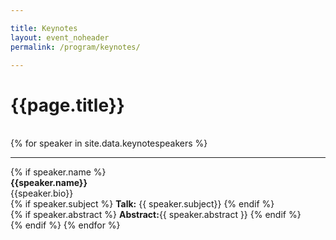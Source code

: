 ```yaml
---

title: Keynotes
layout: event_noheader
permalink: /program/keynotes/

---
```


# {{page.title}}
<br>
<div class="keynote-full">
{% for speaker in site.data.keynotespeakers %}
<hr>
		{% if speaker.name %}
		<div>
		    <a name="{{speaker.name}}"><img style="background-image: url(/assets/images/keynotes/{{speaker.image | default: 'owasp_logo.png'}});{{speaker.style}};"></a>
		</div>
		<div class='keynote-info'>
			<a><strong>{{speaker.name}}</strong></a>
			<br>
			{{speaker.bio}}
			<br>
			{% if speaker.subject %}
				<strong>Talk:</strong> {{ speaker.subject}}
			{% endif %}
			<br>
			{% if speaker.abstract %}
				<strong>Abstract:</strong>{{ speaker.abstract }}
			{% endif %}
		</div>
		{% endif %}
{% endfor %}
</div>